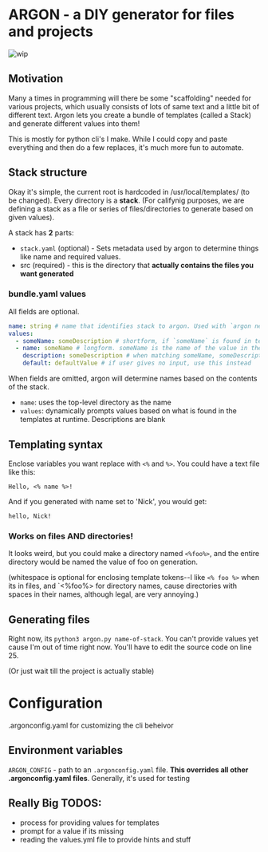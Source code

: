 # ARGON - a DIY generator for files and projects

![wip](https://img.shields.io/badge/-WIP-red)

## Motivation

Many a times in programming will there be some "scaffolding" needed for various projects, which usually consists of lots of same text and a little bit of different text. Argon lets you create a bundle of templates (called a Stack) and generate different values into them! 

This is mostly for python cli's I make. While I could copy and paste everything and then do a few replaces, it's much more fun to automate.


## Stack structure

Okay it's simple, the current root is hardcoded in /usr/local/templates/ (to be changed). Every directory is a **stack**. (For califynig purposes, we are defining a stack as a file or series of files/directories to generate based on given values).

A stack has **2** parts:

* `stack.yaml` (optional) - Sets metadata used by argon to determine things like name and required values.
* src (required) - this is the directory that **actually contains the files you want generated**

### bundle.yaml values

All fields are optional.

```yaml
name: string # name that identifies stack to argon. Used with `argon new <name>`
values:
  - someName: someDescription # shortform, if `someName` is found in template, `someDescription` is printed as help text when prompting for a value
  - name: someName # longform. someName is the name of the value in the template
    description: someDescription # when matching someName, someDescription is printed as help text
    default: defaultValue # if user gives no input, use this instead
```

When fields are omitted, argon will determine names based on the contents of the stack.

* `name`: uses the top-level directory as the name
* `values`: dynamically prompts values based on what is found in the templates at runtime. Descriptions are blank

## Templating syntax

Enclose variables you want replace with `<%` and `%>`. You could have a text file like this:

```
Hello, <% name %>!
```

And if you generated with name set to 'Nick', you would get:

```
hello, Nick!
```

### Works on files AND directories!

It looks weird, but you could make a directory named `<%foo%>`, and the entire directory would be named the value of foo on generation.

(whitespace is optional for enclosing template tokens--I like `<% foo %>` when its in files, and `<%foo%> for directory names, cause directories with spaces in their names, although legal, are very annoying.)


## Generating files

Right now, its `python3 argon.py name-of-stack`. You can't provide values yet cause I'm out of time right now. You'll have to edit the source code on line 25.

(Or just wait till the project is actually stable)


# Configuration

.argonconfig.yaml for customizing the cli beheivor

## Environment variables

`ARGON_CONFIG` - path to an `.argonconfig.yaml` file. **This overrides all other .argonconfig.yaml files**. Generally, it's used for testing


## Really Big TODOS:

* process for providing values for templates
* prompt for a value if its missing
* reading the values.yml file to provide hints and stuff
